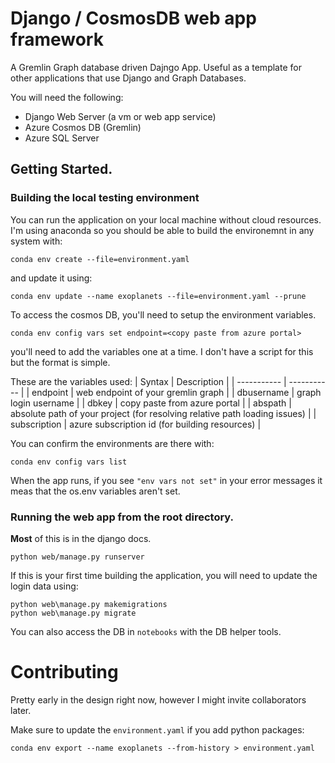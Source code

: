 # Django / CosmosDB web app framework

A Gremlin Graph database driven Dajngo App.  Useful as a template for other applications that use Django and Graph Databases. 

You will need the following: 
* Django Web Server (a vm or web app service)
* Azure Cosmos DB (Gremlin)
* Azure SQL Server

## Getting Started.

### Building the local testing environment
You can run the application on your local machine without cloud resources. I'm using anaconda so you should be able to build the environemnt in any system with: 
```
conda env create --file=environment.yaml
``` 

and update it using:
```
conda env update --name exoplanets --file=environment.yaml --prune
```

To access the cosmos DB, you'll need to setup the environment variables. 
```
conda env config vars set endpoint=<copy paste from azure portal>
```
you'll need to add the variables one at a time. I don't have a script for this but the format is simple. 

These are the variables used: 
| Syntax | Description |
| ----------- | ----------- |
| endpoint | web endpoint of your gremlin graph |
| dbusername | graph login username |
| dbkey | copy paste from azure portal |
| abspath | absolute path of your project (for resolving relative path loading issues) |
| subscription | azure subscription id (for building resources) |


You can confirm the environments are there with: 
```
conda env config vars list
```
When the app runs, if you see `"env vars not set"` in your error messages it meas that the os.env variables aren't set. 


### Running the web app from the root directory. 
**Most** of this is in the django docs. 

```
python web/manage.py runserver
```
If this is your first time building the application, you will need to update the login data using:
```
python web\manage.py makemigrations
python web\manage.py migrate
```


You can also access the DB in `notebooks` with the DB helper tools.

# Contributing
Pretty early in the design right now, however I might invite collaborators later.

Make sure to update the `environment.yaml` if you add python packages:
```
conda env export --name exoplanets --from-history > environment.yaml
```